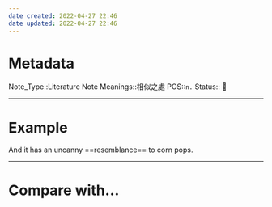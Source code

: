 ```yaml
---
date created: 2022-04-27 22:46
date updated: 2022-04-27 22:46
---
```


# Metadata

Note_Type::Literature Note
Meanings::相似之處
POS::`n.`
Status:: 👶

---

# Example

And it has an uncanny ==resemblance== to corn pops.

---

# Compare with...
